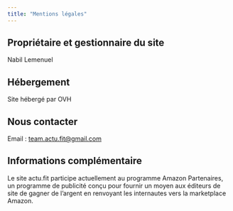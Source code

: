 ```yaml
---
title: "Mentions légales"
---
```


## Propriétaire et gestionnaire du site
Nabil Lemenuel

## Hébergement
Site hébergé par OVH

## Nous contacter
Email : team.actu.fit@gmail.com

## Informations complémentaire
Le site actu.fit participe actuellement au programme Amazon Partenaires, un programme de publicité conçu pour fournir un moyen aux éditeurs de site de gagner de l’argent en renvoyant les internautes vers la marketplace Amazon.

